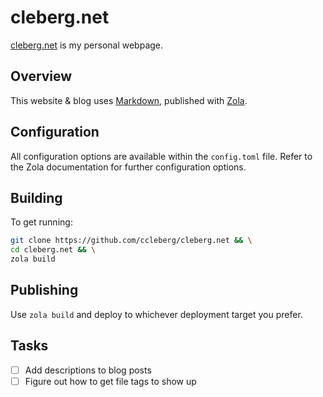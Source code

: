 # cleberg.net

[cleberg.net](https://cleberg.net) is my personal webpage.

## Overview

This website & blog uses [Markdown](https://spec.commonmark.org/current/),
published with [Zola](https://www.getzola.org/).

## Configuration

All configuration options are available within the `config.toml` file. Refer to
the Zola documentation for further configuration options.

## Building

To get running:

```sh
git clone https://github.com/ccleberg/cleberg.net && \
cd cleberg.net && \
zola build
```

## Publishing

Use `zola build` and deploy to whichever deployment target you prefer.

## Tasks

- [ ] Add descriptions to blog posts
- [ ] Figure out how to get file tags to show up
